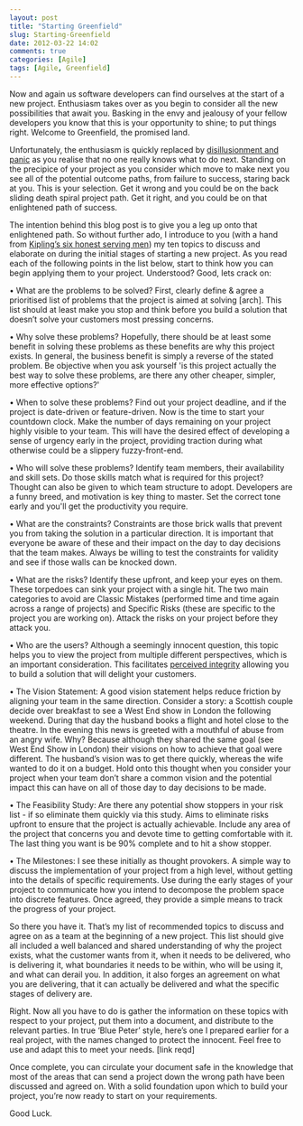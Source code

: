 ```yaml
---
layout: post
title: "Starting Greenfield"
slug: Starting-Greenfield
date: 2012-03-22 14:02
comments: true
categories: [Agile]
tags: [Agile, Greenfield]
---
```

Now and again us software developers can find ourselves at the start of a new project. Enthusiasm takes over as you begin to consider all the new possibilities that await you. Basking in the envy and jealousy of your fellow developers you know that this is your opportunity to shine; to put things right.  Welcome to Greenfield, the promised land.  

Unfortunately, the enthusiasm is quickly replaced by [disillusionment and panic](http://en.wikipedia.org/wiki/Six_phases_of_a_big_project) as you realise that no one really knows what to do next. Standing on the precipice of your project as you consider which move to make next you see all of the potential outcome paths, from failure to success, staring back at you. This is your selection. Get it wrong and you could be on the back sliding death spiral project path. Get it right, and you could be on that enlightened path of success.   

The intention behind this blog post is to give you a leg up onto that enlightened path. So without further ado, I introduce to you (with a hand from [Kipling’s six honest serving men](http://www.kipling.org.uk/poems_serving.htm)) my ten topics to discuss and elaborate on during the initial stages of starting a new project. As you read each of the following points in the list below, start to think how you can begin applying them to your project.   Understood? Good, lets crack on:  

•	What are the problems to be solved? First, clearly define & agree a prioritised list of problems that the project is aimed at solving [arch]. This list should at least make you stop and think before you build a solution that doesn’t solve your customers most pressing concerns.  

•	Why solve these problems?  Hopefully, there should be at least some benefit in solving these problems as these benefits are why this project exists. In general, the business benefit is simply a reverse of the stated problem. Be objective when you ask yourself 'is this project actually the best way to solve these problems, are there any other cheaper, simpler, more effective options?'   

•	When to solve these problems? Find out your project deadline, and if the project is date-driven or feature-driven. Now is the time to start your countdown clock. Make the number of days remaining on your project highly visible to your team. This will have the desired effect of developing a sense of urgency early in the project, providing traction during what otherwise could be a slippery fuzzy-front-end.  

•	Who will solve these problems? Identify team members, their availability and skill sets. Do those skills match what is required for this project? Thought can also be given to which team structure to adopt. Developers are a funny breed, and motivation is key thing to master. Set the correct tone early and you'll get the productivity you require.

•	What are the constraints? Constraints are those brick walls that prevent you from taking the solution in a particular direction. It is important that everyone be aware of these and their impact on the day to day decisions that the team makes. Always be willing to test the constraints for validity and see if those walls can be knocked down.  

•	What are the risks? Identify these upfront, and keep your eyes on them. These torpedoes can sink your project with a single hit. The two main categories to avoid are Classic Mistakes (performed time and time again across a range of projects) and Specific Risks (these are specific to the project you are working on). Attack the risks on your project before they attack you.  

•	Who are the users? Although a seemingly innocent question, this topic helps you to view the project from multiple different perspectives, which is an important consideration. This facilitates [perceived integrity](http://books.google.co.uk/books?id=hQk4S7asBi4C&pg=PA126&lpg=PA126&dq=perceived+integrity+ISBN+0321150783&source=bl&ots=x5wQIuhH3c&sig=waJZTckRKVof1rmWy5dt4R7JSyc&hl=en&sa=X&ei=MjdrT5znG6qo0QWgm8jNBg&redir_esc=y#v=onepage&q&f=false) allowing you to build a solution that will delight your customers.  

•	The Vision Statement: A good vision statement helps reduce friction by aligning your team in the same direction. Consider a story: a Scottish couple decide over breakfast to see a West End show in London the following weekend. During that day the husband books a flight and hotel close to the theatre. In the evening this news is greeted with a mouthful of abuse from an angry wife. Why? Because although they shared the same goal (see West End Show in London) their visions on how to achieve that goal were different. The husband’s vision was to get there quickly, whereas the wife wanted to do it on a budget.  Hold onto this thought when you consider your project when your team don’t share a common vision and the potential impact this can have on all of those day to day decisions to be made.   

•	The Feasibility Study: Are there any potential show stoppers in your risk list - if so eliminate them quickly via this study. Aims to eliminate risks upfront to ensure that the project is actually achievable. Include any area of the project that concerns you and devote time to getting comfortable with it. The last thing you want is be 90% complete and to hit a show stopper.   

•	The Milestones: I see these initially as thought provokers. A simple way to discuss the implementation of your project from a high level, without getting into the details of specific requirements. Use during the early stages of your project to communicate how you intend to decompose the problem space into discrete features. Once agreed, they provide a simple means to track the progress of your project.   

So there you have it. That’s my list of recommended topics to discuss and agree on as a team at the beginning of a new project. This list should give all included a well balanced and shared understanding of why the project exists, what the customer wants from it, when it needs to be delivered, who is delivering it, what boundaries it needs to be within, who will be using it, and what can derail you. In addition, it also forges an agreement on what you are delivering, that it can actually be delivered and what the specific stages of delivery are.  

Right. Now all you have to do is gather the information on these topics with respect to your project, put them into a document, and distribute to the relevant parties. In true ‘Blue Peter’ style, here’s one I prepared earlier for a real project, with the names changed to protect the innocent. Feel free to use and adapt this to meet your needs.  [link reqd]  

Once complete, you can circulate your document safe in the knowledge that most of the areas that can send a project down the wrong path have been discussed and agreed on. With a solid foundation upon which to build your project, you’re now ready to start on your requirements.  

Good Luck.
